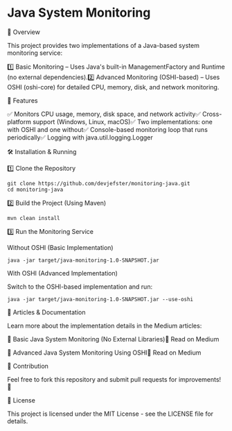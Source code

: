 # Java System Monitoring

📌 Overview

This project provides two implementations of a Java-based system monitoring service:

1️⃣ Basic Monitoring – Uses Java's built-in ManagementFactory and Runtime (no external dependencies).2️⃣ Advanced Monitoring (OSHI-based) – Uses OSHI (oshi-core) for detailed CPU, memory, disk, and network monitoring.


🚀 Features

✅ Monitors CPU usage, memory, disk space, and network activity✅ Cross-platform support (Windows, Linux, macOS)✅ Two implementations: one with OSHI and one without✅ Console-based monitoring loop that runs periodically✅ Logging with java.util.logging.Logger


🛠️ Installation & Running

1️⃣ Clone the Repository
```
git clone https://github.com/devjefster/monitoring-java.git
cd monitoring-java
```

2️⃣ Build the Project (Using Maven)
```
mvn clean install
```

3️⃣ Run the Monitoring Service

Without OSHI (Basic Implementation)
```
java -jar target/java-monitoring-1.0-SNAPSHOT.jar
```

With OSHI (Advanced Implementation)

Switch to the OSHI-based implementation and run:
```
java -jar target/java-monitoring-1.0-SNAPSHOT.jar --use-oshi
```

📖 Articles & Documentation

Learn more about the implementation details in the Medium articles:

📌 Basic Java System Monitoring (No External Libraries)🔗 Read on Medium

📌 Advanced Java System Monitoring Using OSHI🔗 Read on Medium

🔹 Contribution

Feel free to fork this repository and submit pull requests for improvements! 🚀


📜 License

This project is licensed under the MIT License - see the LICENSE file for details.

